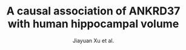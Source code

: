 ---
cat: gaia
subcat: platform
bestof: false
author: Jiayuan Xu et al.
title: A causal association of ANKRD37 with human hippocampal volume
journal: Molecular Psychiatry
year: 2022
type: article
---
